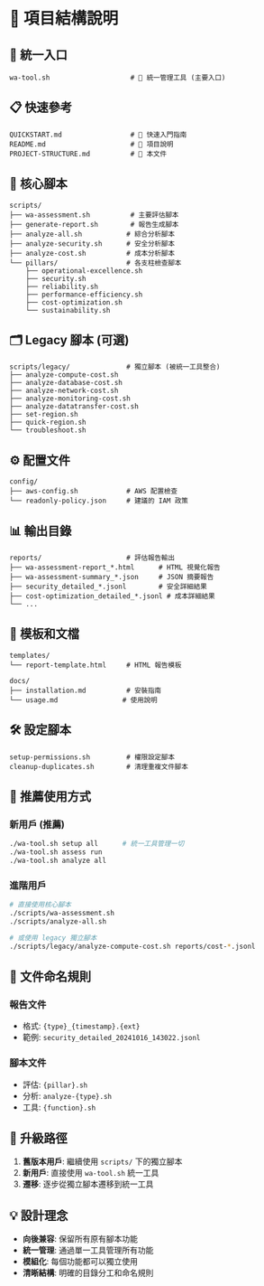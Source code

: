 # 📁 項目結構說明

## 🎯 統一入口

```
wa-tool.sh                    # 🚀 統一管理工具 (主要入口)
```

## 📋 快速參考

```
QUICKSTART.md                 # 🚀 快速入門指南
README.md                     # 📖 項目說明
PROJECT-STRUCTURE.md          # 📁 本文件
```

## 🔧 核心腳本

```
scripts/
├── wa-assessment.sh          # 主要評估腳本
├── generate-report.sh        # 報告生成腳本
├── analyze-all.sh           # 綜合分析腳本
├── analyze-security.sh      # 安全分析腳本
├── analyze-cost.sh          # 成本分析腳本
└── pillars/                 # 各支柱檢查腳本
    ├── operational-excellence.sh
    ├── security.sh
    ├── reliability.sh
    ├── performance-efficiency.sh
    ├── cost-optimization.sh
    └── sustainability.sh
```

## 🗂️ Legacy 腳本 (可選)

```
scripts/legacy/              # 獨立腳本 (被統一工具整合)
├── analyze-compute-cost.sh
├── analyze-database-cost.sh
├── analyze-network-cost.sh
├── analyze-monitoring-cost.sh
├── analyze-datatransfer-cost.sh
├── set-region.sh
├── quick-region.sh
└── troubleshoot.sh
```

## ⚙️ 配置文件

```
config/
├── aws-config.sh            # AWS 配置檢查
└── readonly-policy.json     # 建議的 IAM 政策
```

## 📊 輸出目錄

```
reports/                     # 評估報告輸出
├── wa-assessment-report_*.html      # HTML 視覺化報告
├── wa-assessment-summary_*.json     # JSON 摘要報告
├── security_detailed_*.jsonl        # 安全詳細結果
├── cost-optimization_detailed_*.jsonl # 成本詳細結果
└── ...
```

## 🎨 模板和文檔

```
templates/
└── report-template.html     # HTML 報告模板

docs/
├── installation.md          # 安裝指南
└── usage.md                # 使用說明
```

## 🛠️ 設定腳本

```
setup-permissions.sh         # 權限設定腳本
cleanup-duplicates.sh        # 清理重複文件腳本
```

## 🚀 推薦使用方式

### 新用戶 (推薦)
```bash
./wa-tool.sh setup all      # 統一工具管理一切
./wa-tool.sh assess run
./wa-tool.sh analyze all
```

### 進階用戶
```bash
# 直接使用核心腳本
./scripts/wa-assessment.sh
./scripts/analyze-all.sh

# 或使用 legacy 獨立腳本
./scripts/legacy/analyze-compute-cost.sh reports/cost-*.jsonl
```

## 📝 文件命名規則

### 報告文件
- 格式: `{type}_{timestamp}.{ext}`
- 範例: `security_detailed_20241016_143022.jsonl`

### 腳本文件
- 評估: `{pillar}.sh`
- 分析: `analyze-{type}.sh`
- 工具: `{function}.sh`

## 🔄 升級路徑

1. **舊版本用戶**: 繼續使用 `scripts/` 下的獨立腳本
2. **新用戶**: 直接使用 `wa-tool.sh` 統一工具
3. **遷移**: 逐步從獨立腳本遷移到統一工具

## 💡 設計理念

- **向後兼容**: 保留所有原有腳本功能
- **統一管理**: 通過單一工具管理所有功能
- **模組化**: 每個功能都可以獨立使用
- **清晰結構**: 明確的目錄分工和命名規則